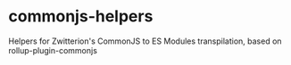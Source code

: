 # commonjs-helpers
Helpers for Zwitterion's CommonJS to ES Modules transpilation, based on rollup-plugin-commonjs
